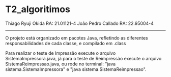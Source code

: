 # T2_algoritimos

Thiago Ryuji Okida RA: 21.01121-4
João Pedro Callado RA: 22.95004-4

------------

O projeto está organizado em pacotes Java, refletindo as diferentes responsabilidades 
de cada classe, e compilado em .class

Para realizar o teste de Impressão execute o arquivo SistemaImpressora.java, já para o 
teste de Reimpressão execute o arquivo SistemaReimpressao.java, ou rode no terminal:
"java sistema.SistemaImpressora" e "java sistema.SistemaReimpressao".
